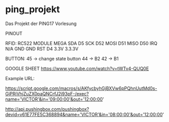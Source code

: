 # ping_projekt

Das Projekt der PING17 Vorlesung 

PINOUT
 
RFID:
RC522 MODULE    MEGA
SDA             D5
SCK             D52
MOSI            D51
MISO            D50
IRQ             N/A
GND             GND
RST             D4
3.3V            3.3.3V

BUTTON:
	45 -> change state button
	44 -> B2
	42 -> B1


GOOGLE SHEET
https://www.youtube.com/watch?v=tWTv4-QUQ0E

Example URL:

https://script.google.com/macros/s/AKfycbyhGjBXVw6pPQhnUutMd0s-GjPRjVhjZuZX0paQNCrfJ2j93pF-/exec?name='VICTOR'&in='09:00:00'&out='12:00:00'

http://api.pushingbox.com/pushingbox?devid=v61E77FE5C368894&name='VICTOR'&in='08:00:00'&out='12:00:00'
